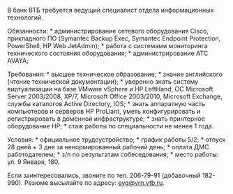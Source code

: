 В банк ВТБ требуется ведущий специалист отдела информационных технологий.

Обязанности: \* администрирование сетевого оборудования Cisco, прикладного ПО (Symantec Backup Exeс, Symantec Endpoint Protection, PowerShell, HP Web JetAdmin); \* работа с системами мониторинга технического состояния оборудования; \* администрирование АТС AVAYA;

Требования: \* высшее техническое образование; \* знание английского (чтение технической документации); \* уверенно знать систему виртуализации на базе VMware vSphere и HP LeftHand, ОС Microsoft Server 2003/2008, XP/7, Microsoft Office 2003/2010, Microsoft Exchange, службы каталогов Active Directory, IOS; \* знать аппаратную часть компьютеров и серверов HP ProLiant, уметь конфигурировать и регистрировать в доменной инфраструктуре; \* знать принтерное оборудование НР; \* стаж работы по специальности не менее 1 года.

Условия: \* официальное трудоустройство; \* график работы 5/2; \* отпуск 28 дней + 3 дня за ненормированный рабочий день; \* оплата ДМС работодателем; \* з/п по результатам собеседования; \* место работы: ул. 9 Января, 180.

Если заинтересовались, звоните по тел. 206-79-91 (добавочный 182-990). Резюме высылайте по адресу: [evg@vrn.vtb.ru](mailto:evg@vrn.vtb.ru).